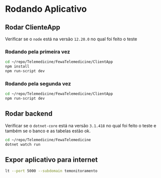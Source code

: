 # Rodando Aplicativo

## Rodar ClienteApp
Verificar se o `node` está na versão `12.20.0` no qual foi feito o teste

### Rodando pela primeira vez

```bash
cd ~/repo/Telemedicine/FewaTelemedicine/ClientApp
npm install
npm run-script dev
```

### Rodando pela segunda vez
```bash
cd ~/repo/Telemedicine/FewaTelemedicine/ClientApp
npm run-script dev
```

## Rodar backend
Verificar se o `dotnet-core` está na versão `3.1.418` no qual foi feito o teste 
e também se o banco e as tabelas estão ok.
```bash
cd ~/repo/Telemedicine/FewaTelemedicine
dotnet watch run
```

## Expor aplicativo para internet
```bash
lt --port 5000 --subdomain temonitoramento
```


